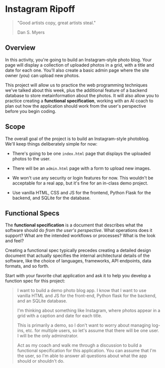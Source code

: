 # Instagram Ripoff

> "Good artists copy, great artists steal."
>
> Dan S. Myers

## Overview


In this activity, you're going to build an Instagram-style photo blog. Your page will display a collection of uploaded photos in a grid, with a title and date for each one. You'll also create a basic admin page where the site owner (you) can upload new photos.

This project will allow us to practice the web programming techniques we've talked about this week, plus the additional feature of a backend database to store metainformation about the photos. It will also allow you to practice creating a **functional specification**, working with an AI coach to plan out how the application should work from the user's perspective before you begin coding.


## Scope

The overall goal of the project is to build an Instagram-style photoblog. We'll keep things deliberately simple for now:

- There's going to be one `index.html` page that displays the uploaded photos to the user.

- There will be an `admin.html` page with a form to upload new images.

- We won't use any security or login features for now. This wouldn't be acceptable for a real app, but it's fine for an in-class demo project.

- Use vanilla HTML, CSS and JS for the frontend, Python Flask for the backend, and SQLite for the database.


## Functional Specs

The **functional specification** is a document that describes what the software should do *from the user's perspective*. What operations does it support? What are the intended workflows or processes? What is the look and feel?

Creating a functional spec typically precedes creating a detailed design document that actually specifies the internal architectural details of the software, like the choice of languages, frameworks, API endpoints, data formats, and so forth.

Start with your favorite chat application and ask it to help you develop a function spec for this project:

>I want to build a demo photo blog app. I know that I want to use vanilla HTML and JS for the front-end, Python flask for the backend, and an SQLite database.
>
>I'm thinking about something like Instagram, where photos appear in a grid with a caption and date for each title.
>
>This is primarily a demo, so I don't want to worry about managing log-ins, etc. for multiple users, so let's assume that there will be one user. I will be the only adminstrator.
>
>Act as my coach and walk me through a discussion to build a functional specification for this application. You can assume that I'm the user, so I'm able to answer all questions about what the app should or shouldn't do.
